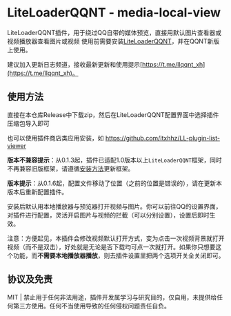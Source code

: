 # LiteLoaderQQNT - media-local-view

LiteLoaderQQNT插件，用于绕过QQ自带的媒体预览，直接用默认图片查看器或视频播放器查看图片或视频
使用前需要安装[LiteLoaderQQNT](https://github.com/mo-jinran/LiteLoaderQQNT)，并在QQNT新版上使用。

建议加入更新日志频道，接收最新更新和使用提示[https://t.me/llqqnt_xh](https://t.me/llqqnt_xh)。

## 使用方法

直接在本仓库Release中下载zip，然后在LiteLoaderQQNT配置界面中选择插件压缩包导入即可

也可以使用插件商店类应用安装，如 https://github.com/ltxhhz/LL-plugin-list-viewer

**版本不兼容提示**：从0.1.3起，插件已适配1.0版本以上`LiteLoaderQQNT`框架，同时不再兼容旧版框架，请遵循[安装方法](https://liteloaderqqnt.github.io/guide/install.html)更新框架。

**版本提示**：从0.1.6起，配置文件移动了位置（之前的位置是错误的），请在更新本版本后重新配置插件。



安装后默认用本地播放器与预览器打开视频与图片。你可以前往QQ的设置界面，对插件进行配置，灵活开启图片与视频的拦截（可以分别设置），设置后即时生效。

注意：方便起见，本插件会修改视频默认打开方式，变为点击一次视频背景就打开视频（而不是双击），好处就是无论是否下载均可点一次就打开。如果你只想要这个功能，而**不需要本地播放器播放**，则去插件设置里把两个选项开关全关闭即可。



## 协议及免责

MIT | 禁止用于任何非法用途，插件开发属学习与研究目的，仅自用，未提供给任何第三方使用。任何不当使用导致的任何侵权问题责任自负。
